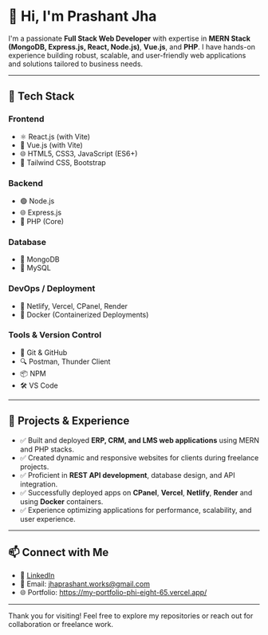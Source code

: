 # 👋 Hi, I'm Prashant Jha

I'm a passionate **Full Stack Web Developer** with expertise in **MERN Stack (MongoDB, Express.js, React, Node.js)**, **Vue.js**, and **PHP**. I have hands-on experience building robust, scalable, and user-friendly web applications and solutions tailored to business needs.

---

## 🚀 Tech Stack

### Frontend
- ⚛️ React.js (with Vite)
- 🔶 Vue.js (with Vite)
- 🌐 HTML5, CSS3, JavaScript (ES6+)
- 🎨 Tailwind CSS, Bootstrap

### Backend
- 🟢 Node.js
- 🌐 Express.js
- 🐘 PHP (Core)

### Database
- 🍃 MongoDB
- 🐬 MySQL

### DevOps / Deployment
- 🚀 Netlify, Vercel, CPanel, Render
- 🐳 Docker (Containerized Deployments)

### Tools & Version Control
- 🔧 Git & GitHub
- 🔍 Postman, Thunder Client
- 📦 NPM
- 🛠️ VS Code

---

## 💼 Projects & Experience

- ✅ Built and deployed **ERP, CRM, and LMS web applications** using MERN and PHP stacks.
- ✅ Created dynamic and responsive websites for clients during freelance projects.
- ✅ Proficient in **REST API development**, database design, and API integration.
- ✅ Successfully deployed apps on **CPanel**, **Vercel**, **Netlify**, **Render** and using **Docker** containers.
- ✅ Experience optimizing applications for performance, scalability, and user experience.

---

## 📫 Connect with Me
- 💼 [LinkedIn](https://www.linkedin.com/in/jhaprashant183/)
- 📧 Email: jhaprashant.works@gmail.com
- 🌐 Portfolio: https://my-portfolio-phi-eight-65.vercel.app/

---

Thank you for visiting! Feel free to explore my repositories or reach out for collaboration or freelance work.
